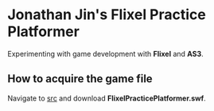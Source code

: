 Jonathan Jin's Flixel Practice Platformer
=========================================
Experimenting with game development with **Flixel** and **AS3**.

How to acquire the game file
----------------------------
Navigate to [src](https://github.com/jjin082693/FlixelPracticePlatformer/tree/master/src) and download **FlixelPracticePlatformer.swf**.
